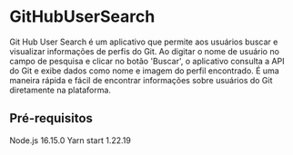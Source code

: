 # GitHubUserSearch
Git Hub User Search é um aplicativo que permite aos usuários buscar e visualizar informações de perfis do Git. Ao digitar o nome de usuário no campo de pesquisa e clicar no botão 'Buscar', o aplicativo consulta a API do Git e exibe dados como nome e imagem do perfil encontrado. É uma maneira rápida e fácil de encontrar informações sobre usuários do Git diretamente na plataforma.

## Pré-requisitos
Node.js  16.15.0
Yarn start 1.22.19
